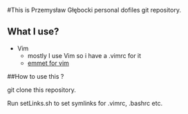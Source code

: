 #This is Przemysław Głębocki personal dofiles git repository.

## What I use?

- Vim
  - mostly I use Vim so i have a .vimrc for it
  - [emmet for vim](https://github.com/mattn/emmet-vim)
  

##How to use this ?

git clone this repository.

Run setLinks.sh to set symlinks for .vimrc, .bashrc etc.

